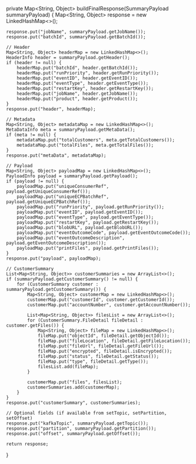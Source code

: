 private Map<String, Object> buildFinalResponse(SummaryPayload summaryPayload) {
    Map<String, Object> response = new LinkedHashMap<>();

    response.put("jobName", summaryPayload.getJobName());
    response.put("batchId", summaryPayload.getBatchId());

    // Header
    Map<String, Object> headerMap = new LinkedHashMap<>();
    HeaderInfo header = summaryPayload.getHeader();
    if (header != null) {
        headerMap.put("batchId", header.getBatchId());
        headerMap.put("runPriority", header.getRunPriority());
        headerMap.put("eventID", header.getEventID());
        headerMap.put("eventType", header.getEventType());
        headerMap.put("restartKey", header.getRestartKey());
        headerMap.put("jobName", header.getJobName());
        headerMap.put("product", header.getProduct());
    }
    response.put("header", headerMap);

    // Metadata
    Map<String, Object> metadataMap = new LinkedHashMap<>();
    MetaDataInfo meta = summaryPayload.getMetaData();
    if (meta != null) {
        metadataMap.put("totalCustomers", meta.getTotalCustomers());
        metadataMap.put("totalFiles", meta.getTotalFiles());
    }
    response.put("metaData", metadataMap);

    // Payload
    Map<String, Object> payloadMap = new LinkedHashMap<>();
    PayloadInfo payload = summaryPayload.getPayload();
    if (payload != null) {
        payloadMap.put("uniqueConsumerRef", payload.getUniqueConsumerRef());
        payloadMap.put("uniqueECPBatchRef", payload.getUniqueECPBatchRef());
        payloadMap.put("runPriority", payload.getRunPriority());
        payloadMap.put("eventID", payload.getEventID());
        payloadMap.put("eventType", payload.getEventType());
        payloadMap.put("restartKey", payload.getRestartKey());
        payloadMap.put("blobURL", payload.getBlobURL());
        payloadMap.put("eventOutcomeCode", payload.getEventOutcomeCode());
        payloadMap.put("eventOutcomeDescription", payload.getEventOutcomeDescription());
        payloadMap.put("printFiles", payload.getPrintFiles());
    }
    response.put("payload", payloadMap);

    // CustomerSummary
    List<Map<String, Object>> customerSummaries = new ArrayList<>();
    if (summaryPayload.getCustomerSummary() != null) {
        for (CustomerSummary customer : summaryPayload.getCustomerSummary()) {
            Map<String, Object> customerMap = new LinkedHashMap<>();
            customerMap.put("customerId", customer.getCustomerId());
            customerMap.put("accountNumber", customer.getAccountNumber());

            List<Map<String, Object>> filesList = new ArrayList<>();
            for (CustomerSummary.FileDetail fileDetail : customer.getFiles()) {
                Map<String, Object> fileMap = new LinkedHashMap<>();
                fileMap.put("objectId", fileDetail.getObjectId());
                fileMap.put("fileLocation", fileDetail.getFileLocation());
                fileMap.put("fileUrl", fileDetail.getFileUrl());
                fileMap.put("encrypted", fileDetail.isEncrypted());
                fileMap.put("status", fileDetail.getStatus());
                fileMap.put("type", fileDetail.getType());
                filesList.add(fileMap);
            }

            customerMap.put("files", filesList);
            customerSummaries.add(customerMap);
        }
    }
    response.put("customerSummary", customerSummaries);

    // Optional fields (if available from setTopic, setPartition, setOffset)
    response.put("kafkaTopic", summaryPayload.getTopic());
    response.put("partition", summaryPayload.getPartition());
    response.put("offset", summaryPayload.getOffset());

    return response;
}

